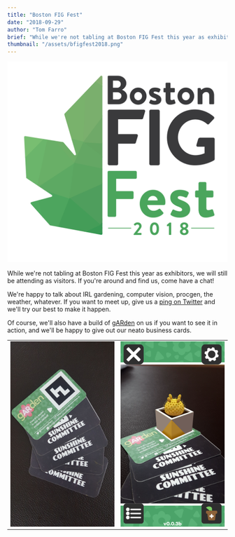 ```yaml
---
title: "Boston FIG Fest"
date: "2018-09-29"
author: "Tom Farro"
brief: "While we're not tabling at Boston FIG Fest this year as exhibitors, we will still be attending as visitors. If you're around and find us, come have a chat!"
thumbnail: "/assets/bfigfest2018.png"
---
```


![lsys](../assets/bfigfest2018.png)

While we're not tabling at Boston FIG Fest this year as exhibitors, we will still be attending as visitors. If you're around and find us, come have a chat!

<!--more-->

We're happy to talk about IRL gardening, computer vision, procgen, the weather, whatever. If you want to meet up, give us a [ping on Twitter][contact] and we'll try our best to make it happen.

Of course, we'll also have a build of [gARden][garden] on us if you want to see it in action, and we'll be happy to give out our neato business cards.

<table style="border: none;" border="0">
    <tr>
        <td style="border: none;">
            <img src="../assets/gallery/made-in-ma/1.png"/>
        </td>
        <td style="border: none;">
            <img src="../assets/gallery/made-in-ma/2.png"/>
        </td>
    </tr>
</table>

[garden]: ../games/garden
[contact]: ../about/
